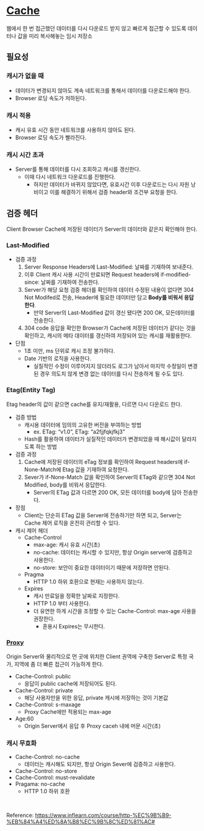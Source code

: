 # [Cache](https://ko.wikipedia.org/wiki/%EC%BA%90%EC%8B%9C)

웹에서 한 번 접근했던 데이터를 다시 다운로드 받지 않고 빠르게 접근할 수 있도록 데이터나 값을 미리 복사해놓는 임시 저장소


## 필요성

### 캐시가 없을 때
- 데이터가 변경되지 않아도 계속 네트워크를 통해서 데이터를 다운로드해야 한다.
- Browser 로딩 속도가 저하된다.
### 캐시 적용
- 캐시 유효 시간 동안 네트워크를 사용하지 않아도 된다.
- Browser 로딩 속도가 빨라진다.
### 캐시 시간 초과
- Server를 통해 데이터를 다시 조회하고 캐시를 갱신한다.
    - 이때 다시 네트워크 다운로드를 진행한다.
        - 하지만 데이터가 바뀌지 않았다면, 유효시간 이후 다운로드는 다시 자원 낭비이고 이를 해결하기 위해서 검증 header와 조건부 요청을 한다.

## 검증 헤더
Client Browser Cache에 저장된 데이터가 Server의 데이터와 같은지 확인해야 한다.

### Last-Modified
- 검증 과정
    1. Server Response Headers에 Last-Modified: 날짜를 기재하여 보내준다.
    2. 이후 Client 캐시 사용 시간이 만료되면 Request headers에 if-modified-since: 날짜를 기재하여 전송한다.
    3. Server가 해당 요청 검증 헤더를 확인하여 데이터 수정된 내용이 없다면 304 Not Modifed로 전송, Header에 필요한 데이터만 담고 **Body를 비워서 응답한다**. 
        - 만약 Server의 Last-Modified 값이 갱신 됐다면 200 OK, 모든데이터를 전송한다.
    4. 304 code 응답을 확인한 Browser가 Cache에 저장된 데이터가 같다는 것을 확인하고, 캐시의 메타 데이터를 갱신하여 저장되어 있는 캐시를 재활용한다.
- 단점
    - 1초 미만, ms 단위로 캐시 조정 불가하다.
    - Date 기반의 로직을 사용한다.
        - 실질적인 수정이 이루어지지 않더라도 로그가 남아서 마지막 수정일이 변경된 경우 의도치 않게 변경 없는 데이터를 다시 전송하게 될 수도 있다.

### Etag(Entity Tag)
Etag header의 값이 같으면 cache를 유지/재활용, 다르면 다시 다운로드 한다.

- 검증 방법
  - 캐시용 데이터에 임의의 고유한 버전을 부여하는 방법
      - ex. ETag: “v1.0”, ETag: “a2fjjfqkjfkj3”
  - Hash를 활용하여 데이터가 실질적인 데이터가 변경되었을 때 해시값이 달라지도록 하는 방법
- 검증 과정
  1. Cache에 저장된 데이터의 eTag 정보를 확인하여 Request headers에 if-None-Match에 Etag 값을 기재하여 요청한다. 
  2. Sever가 if-None-Match 값을 확인하여 Server의 ETag와 같으면 304 Not Modified, body를 비워서 응답한다.
     - Server의 ETag 값과 다르면 200 OK, 모든 데이터를 body에 담아 전송한다.
- 장점
    - Client는 단순히 ETag 값을 Server에 전송하기만 하면 되고, Server는 Cache 제어 로직을 온전히 관리할 수 있다.
- 캐시 제어 헤더
  - Cache-Control
    - max-age: 캐시 유효 시간(초)
    - no-cache: 데이터는 캐시할 수 있지만, 항상 Origin server에 검증하고 사용한다.
    - no-store: 보안이 중요한 데이터이기 때문에 저장하면 안된다.
  - Pragma
    - HTTP 1.0 하위 호환으로 현재는 사용하지 않는다.
  - Expires
    - 캐시 만료일을 정확한 날짜로 지정한다.
    - HTTP 1.0 부터 사용한다.
    - 더 유연한 하게 시간을 조정할 수 있는 Cache-Control: max-age 사용을 권장한다.
        - 혼용시 Expires는 무시한다.

### [Proxy](https://ko.wikipedia.org/wiki/%ED%94%84%EB%A1%9D%EC%8B%9C_%EC%84%9C%EB%B2%84)

Origin Server와 물리적으로 먼 곳에 위치한 Client 권역에 구축한 Server로 특정 국가, 지역에 좀 더 빠른 접근이 가능하게 한다.

- Cache-Control: public
    - 응답이 public cache에 저장되어도 된다.
- Cache-Control: private
    - 해당 사용자만을 위한 응답, private 캐시에 저장하는 것이 기본값
- Cache-Control: s-maxage
    - Proxy Cache에만 적용되는 max-age
- Age:60
    - Origin Server에서 응답 후 Proxy caceh 내에 머문 시간(초)

### 캐시 무효화

- Cache-Control: no-cache
  - 데이터는 캐시해도 되지만, 항상 Origin Sever에 검증하고 사용한다.
- Cache-Control: no-store
- Cache-Control: must-revalidate
- Pragama: no-cache
  - HTTP 1.0 하위 호환

<br>

Reference: https://www.inflearn.com/course/http-%EC%9B%B9-%EB%84%A4%ED%8A%B8%EC%9B%8C%ED%81%AC#
